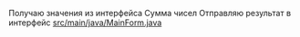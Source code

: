 <!-- doc.py -->
Получаю значения из интерфейса
Сумма чисел
Отправляю результат в интерфейс
[src/main/java/MainForm.java](src/main/java/MainForm.java)

